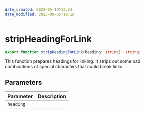 ```yaml
---
date_created: 2023-05-19T13:24
date_modified: 2023-09-05T19:18
---
```

# stripHeadingForLink

```ts
export function stripHeadingForLink(heading: string): string;
```

This function prepares headings for linking. It strips out some bad combinations of special characters that could break links.

## Parameters

| Parameter | Description |
|-----------|-------------|
| `heading` | |
